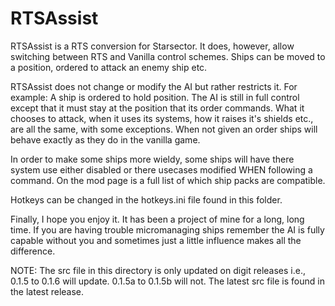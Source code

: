 # RTSAssist
RTSAssist is a RTS conversion for Starsector. It does, however, allow switching between RTS
and Vanilla control schemes. Ships can be moved to a position, ordered to attack an enemy ship etc.

RTSAssist does not change or modify the AI but rather restricts it. For example: A ship
is ordered to hold position. The AI is still in full control except that it must stay
at the position that its order commands. What it chooses to attack, when it uses its
systems, how it raises it's shields etc., are all the same, with some exceptions.
When not given an order ships will behave exactly as they do in the vanilla game.

In order to make some ships more wieldy, some ships will have there system use either
disabled or there usecases modified WHEN following a command. On the mod page is a full list
of which ship packs are compatible.

Hotkeys can be changed in the hotkeys.ini file found in this folder.

Finally, I hope you enjoy it. It has been a project of mine for a long, long time. If
you are having trouble micromanaging ships remember the AI is fully capable without you
and sometimes just a little influence makes all the difference.

NOTE: The src file in this directory is only updated on digit releases i.e., 0.1.5 to 0.1.6
will update. 0.1.5a to 0.1.5b will not. The latest src file is found in the latest release.

